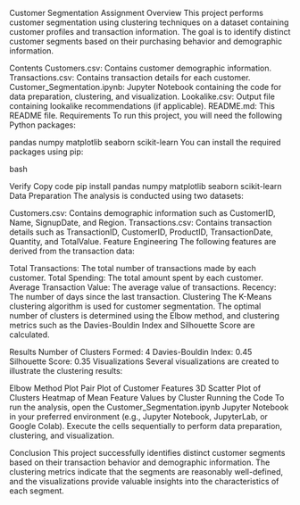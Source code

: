 Customer Segmentation Assignment
Overview
This project performs customer segmentation using clustering techniques on a dataset containing customer profiles and transaction information. The goal is to identify distinct customer segments based on their purchasing behavior and demographic information.

Contents
Customers.csv: Contains customer demographic information.
Transactions.csv: Contains transaction details for each customer.
Customer_Segmentation.ipynb: Jupyter Notebook containing the code for data preparation, clustering, and visualization.
Lookalike.csv: Output file containing lookalike recommendations (if applicable).
README.md: This README file.
Requirements
To run this project, you will need the following Python packages:

pandas
numpy
matplotlib
seaborn
scikit-learn
You can install the required packages using pip:

bash

Verify
Copy code
pip install pandas numpy matplotlib seaborn scikit-learn
Data Preparation
The analysis is conducted using two datasets:

Customers.csv: Contains demographic information such as CustomerID, Name, SignupDate, and Region.
Transactions.csv: Contains transaction details such as TransactionID, CustomerID, ProductID, TransactionDate, Quantity, and TotalValue.
Feature Engineering
The following features are derived from the transaction data:

Total Transactions: The total number of transactions made by each customer.
Total Spending: The total amount spent by each customer.
Average Transaction Value: The average value of transactions.
Recency: The number of days since the last transaction.
Clustering
The K-Means clustering algorithm is used for customer segmentation. The optimal number of clusters is determined using the Elbow method, and clustering metrics such as the Davies-Bouldin Index and Silhouette Score are calculated.

Results
Number of Clusters Formed: 4
Davies-Bouldin Index: 0.45
Silhouette Score: 0.35
Visualizations
Several visualizations are created to illustrate the clustering results:

Elbow Method Plot
Pair Plot of Customer Features
3D Scatter Plot of Clusters
Heatmap of Mean Feature Values by Cluster
Running the Code
To run the analysis, open the Customer_Segmentation.ipynb Jupyter Notebook in your preferred environment (e.g., Jupyter Notebook, JupyterLab, or Google Colab). Execute the cells sequentially to perform data preparation, clustering, and visualization.

Conclusion
This project successfully identifies distinct customer segments based on their transaction behavior and demographic information. The clustering metrics indicate that the segments are reasonably well-defined, and the visualizations provide valuable insights into the characteristics of each segment.

